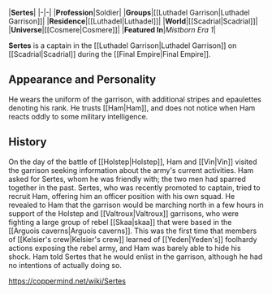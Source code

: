 |**Sertes**|
|-|-|
|**Profession**|Soldier|
|**Groups**|[[Luthadel Garrison\|Luthadel Garrison]]|
|**Residence**|[[Luthadel\|Luthadel]]|
|**World**|[[Scadrial\|Scadrial]]|
|**Universe**|[[Cosmere\|Cosmere]]|
|**Featured In**|*Mistborn Era 1*|

**Sertes** is a captain in the [[Luthadel Garrison\|Luthadel Garrison]] on [[Scadrial\|Scadrial]] during the [[Final Empire\|Final Empire]].

## Appearance and Personality
He wears the uniform of the garrison, with additional stripes and epaulettes denoting his rank. He trusts [[Ham\|Ham]], and does not notice when Ham reacts oddly to some military intelligence.

## History
On the day of the battle of [[Holstep\|Holstep]], Ham and [[Vin\|Vin]] visited the garrison seeking information about the army's current activities. Ham asked for Sertes, whom he was friendly with; the two men had sparred together in the past. Sertes, who was recently promoted to captain, tried to recruit Ham, offering him an officer position with his own squad. He revealed to Ham that the garrison would be marching north in a few hours in support of the Holstep and [[Valtroux\|Valtroux]] garrisons, who were fighting a large group of rebel [[Skaa\|skaa]] that were based in the [[Arguois caverns\|Arguois caverns]]. This was the first time that members of [[Kelsier's crew\|Kelsier's crew]] learned of [[Yeden\|Yeden's]] foolhardy actions exposing the rebel army, and Ham was barely able to hide his shock. Ham told Sertes that he would enlist in the garrison, although he had no intentions of actually doing so.



https://coppermind.net/wiki/Sertes